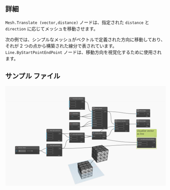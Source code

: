 ## 詳細
`Mesh.Translate (vector,distance)` ノードは、指定された `distance` と `direction` に応じてメッシュを移動させます。

次の例では、シンプルなメッシュがベクトルで定義された方向に移動しており、それが 2 つの点から構築された線分で表されています。`Line.ByStartPointEndPoint` ノードは、移動方向を視覚化するために使用されます。

## サンプル ファイル

![Example](./Autodesk.DesignScript.Geometry.Mesh.Translate(mesh.vector.distance)_img.jpg)
